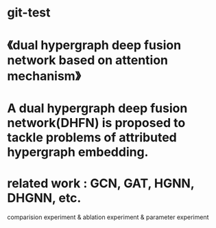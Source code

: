 # git-test

# 《dual hypergraph deep fusion network based on attention mechanism》
# A dual hypergraph deep fusion network(DHFN) is proposed to tackle problems of attributed hypergraph embedding.
# related work : GCN, GAT, HGNN, DHGNN, etc.

comparision experiment & ablation experiment & parameter experiment
